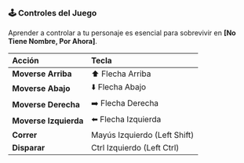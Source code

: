 ### 🕹️ Controles del Juego

Aprender a controlar a tu personaje es esencial para sobrevivir en **[No Tiene Nombre, Por Ahora]**.

| Acción | Tecla |
| :--- | :--- |
| **Moverse Arriba** | ⬆️ Flecha Arriba |
| **Moverse Abajo** | ⬇️ Flecha Abajo |
| **Moverse Derecha** | ➡️ Flecha Derecha |
| **Moverse Izquierda** | ⬅️ Flecha Izquierda |
| **Correr** | Mayús Izquierdo (Left Shift) |
| **Disparar** | Ctrl Izquierdo (Left Ctrl) |
